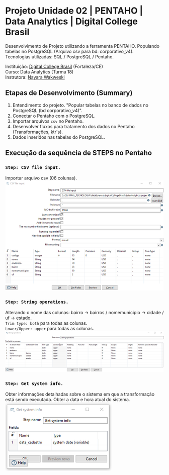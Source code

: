 # Projeto Unidade 02 | PENTAHO | Data Analytics | Digital College Brasil

Desenvolvimento de Projeto utilizando a ferramenta PENTAHO. Populando tabelas no PostgreSQL (Arquivo csv para bd: corporativo_v4).<br>
Tecnologias utilizadas: SQL / PostgreSQL / Pentaho.<br>

Instituição: [Digital College Brasil](https://digitalcollege.com.br/) (Fortaleza/CE) <br>
Curso: Data Analytics (Turma 18) <br>
Instrutora: [Nayara Wakweski](https://github.com/NayaraWakewski) <br>

## Etapas de Desenvolvimento (Summary)
1. Entendimento do projeto. "Popular tabelas no banco de dados no PostgreSQL (bd corporativo_v4)".
2. Conectar o Pentaho com o PostgreSQL.
3. Importar arquivos `csv` no Pentaho.
4. Desenvolver fluxos para tratamento dos dados no Pentaho (Transformações, ktr's).
5. Dados inseridos nas tabelas do PostgreSQL. <br>

## Execução da sequência de STEPS no Pentaho

### `Step: CSV file input.` 
Importar arquivo csv (06 colunas). <br>
![screenshot](/images/importar_csv.png) <br>

### `Step: String operations.` 
Alterando o nome das colunas: bairro -> bairros / nomemunicipio -> cidade / uf -> estado. <br>
`Trim type: both` para todas as colunas. <br>
`Lower/Upper: upper` para todas as colunas. <br> 
![screenshot](/images/string_operations.png) <br>

### `Step: Get system info.` 
Obter informações detalhadas sobre o sistema em que a transformação está sendo executada. Obter a data e hora atual do sistema.<br>
![screenshot](/images/get_system_info.png) <br>